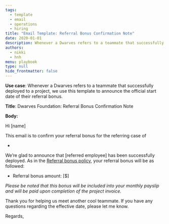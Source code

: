 ```yaml
---
tags: 
  - template
  - email
  - operations
  - hiring
title: "Email Template: Referral Bonus Confirmation Note"
date: 2020-01-01
description: Whenever a Dwarves refers to a teammate that successfully deployed to a project, we use this template to announce the official start date of their referral bonus.
authors:
  - nikki
  - hnh
menu: playbook
type: null
hide_frontmatter: false
---
```


**Use case**: Whenever a Dwarves refers to a teammate that successfully deployed to a project, we use this template to announce the official start date of their referral bonus.

**Title**: Dwarves Foundation: Referral Bonus Confirmation Note

**Body:**

Hi [name]

This email is to confirm your referral bonus for the referring case of 

- [referred employee - role]: [project].

We’re glad to announce that [referred employee] has been successfully deployed. As in the [Referral bonus policy](https://github.com/dwarvesf/handbook/blob/master/how-we-hire.md#referral), your referral bonus will be as followed:

- Referral bonus amount: [$]

*Please be noted that this bonus will be included into your monthly payslip and will be paid upon completion of the project invoice.*

Thank you for helping us meet another cool teammate. If you have any questions regarding the effective date, please let me know.

Regards,